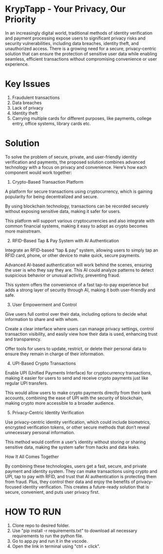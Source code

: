 # KrypTapp - Your Privacy, Our Priority 

In an increasingly digital world, traditional methods of identity verification and payment processing expose users to significant privacy risks and security vulnerabilities, including data breaches, identity theft, and unauthorized access. There is a growing need for a secure, privacy-centric solution that can ensure the protection of sensitive user data while enabling seamless, efficient transactions without compromising convenience or user experience.

# Key Issues

1. Fraudulent transactions
2. Data breaches 
3. Lack of privacy
4. Identity theft
5. Carrying multiple cards for different purposes, like payments, college entry, office systems, library cards etc.

# Solution 

To solve the problem of secure, private, and user-friendly identity verification and payments, the proposed solution combines advanced technology with a focus on privacy and convenience. Here’s how each component would work together:

1. Crypto-Based Transaction Platform

A platform for secure transactions using cryptocurrency, which is gaining popularity for being decentralized and secure.

By using blockchain technology, transactions can be recorded securely without exposing sensitive data, making it safer for users.

This platform will support various cryptocurrencies and also integrate with common financial systems, making it easy to adopt as crypto becomes more mainstream.


2. RFID-Based Tap & Pay System with AI Authentication

Integrate an RFID-based “tap & pay” system, allowing users to simply tap an RFID card, phone, or other device to make quick, secure payments.

Advanced AI-based authentication will work behind the scenes, ensuring the user is who they say they are. This AI could analyze patterns to detect suspicious behavior or unusual activity, preventing fraud.

This system offers the convenience of a fast tap-to-pay experience but adds a strong layer of security through AI, making it both user-friendly and safe.


3. User Empowerment and Control

Give users full control over their data, including options to decide what information to share and with whom.

Create a clear interface where users can manage privacy settings, control transaction visibility, and easily view how their data is used, enhancing trust and transparency.

Offer tools for users to update, restrict, or delete their personal data to ensure they remain in charge of their information.


4. UPI-Based Crypto Transactions

Enable UPI (Unified Payments Interface) for cryptocurrency transactions, making it easier for users to send and receive crypto payments just like regular UPI transfers.

This would allow users to make crypto payments directly from their bank accounts, combining the ease of UPI with the security of blockchain, making crypto more accessible to a broader audience.


5. Privacy-Centric Identity Verification

Use privacy-centric identity verification, which could include biometrics, encrypted verification tokens, or other secure methods that don’t reveal unnecessary personal information.

This method would confirm a user’s identity without storing or sharing sensitive data, making the system safer from hacks and data leaks.


How It All Comes Together

By combining these technologies, users get a fast, secure, and private payment and identity system. They can make transactions using crypto and UPI, tap to pay with RFID, and trust that AI authentication is protecting them from fraud. Plus, they control their data and enjoy the benefits of privacy-focused identity verification. This creates a future-ready solution that is secure, convenient, and puts user privacy first.




# HOW TO RUN
1. Clone repo to desired folder.
2. Use "pip install -r requirements.txt" to download all necessary requirements to run the python file.
3. Go to app.py and run it in the vscode.
4. Open the link in terminal using "ctrl + click".
   

